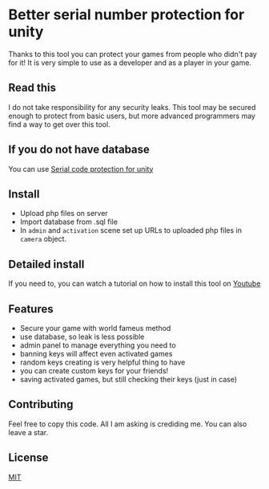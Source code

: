 # Better serial number protection for unity
Thanks to this tool you can protect your games from people who didn't pay for it! It is very simple to use as a developer and as a player in your game.

## Read this

I do not take responsibility for any security leaks. This tool may be secured enough to protect from basic users, but more advanced programmers may find a way to get over this tool.


## If you do not have database

You can use [Serial code protection for unity](https://github.com/nibek1000/Serial-code-protection-for-Unity3d)

## Install

* Upload php files on server
* Import database from .sql file
* In `admin` and `activation` scene set up URLs to uploaded php files in `camera` object.

## Detailed install

If you need to, you can watch a tutorial on how to install this tool on
[Youtube](https://youtu.be/o2CN5ALdKEs)


## Features

* Secure your game with world fameus method
* use database, so leak is less possible
* admin panel to manage everything you need to
* banning keys will affect even activated games
* random keys creating is very helpful thing to have
* you can create custom keys for your friends!
* saving activated games, but still checking their keys (just in case)

## Contributing

Feel free to copy this code. All I am asking is crediding me. You can also leave a star.

## License
[MIT](https://choosealicense.com/licenses/mit/)
